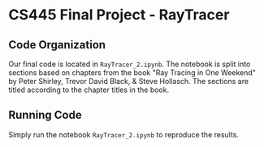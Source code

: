 # CS445 Final Project - RayTracer

## Code Organization
Our final code is located in `RayTracer_2.ipynb`. The notebook is split into sections based on chapters from the book "Ray Tracing in One Weekend" by Peter Shirley, Trevor David Black, & Steve Hollasch. The sections are titled according to the chapter titles in the book.

## Running Code
Simply run the notebook `RayTracer_2.ipynb` to reproduce the results.
